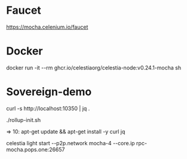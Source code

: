 # Faucet

https://mocha.celenium.io/faucet

# Docker 

docker run -it --rm ghcr.io/celestiaorg/celestia-node:v0.24.1-mocha sh


# Sovereign-demo



curl -s http://localhost:10350 | jq .


./rollup-init.sh

=> 10: apt-get update && apt-get install -y curl jq


celestia light start  --p2p.network mocha-4  --core.ip rpc-mocha.pops.one:26657
